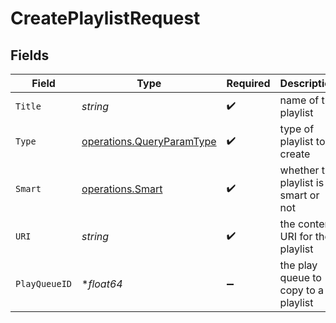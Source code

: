 # CreatePlaylistRequest


## Fields

| Field                                                                  | Type                                                                   | Required                                                               | Description                                                            |
| ---------------------------------------------------------------------- | ---------------------------------------------------------------------- | ---------------------------------------------------------------------- | ---------------------------------------------------------------------- |
| `Title`                                                                | *string*                                                               | :heavy_check_mark:                                                     | name of the playlist                                                   |
| `Type`                                                                 | [operations.QueryParamType](../../models/operations/queryparamtype.md) | :heavy_check_mark:                                                     | type of playlist to create                                             |
| `Smart`                                                                | [operations.Smart](../../models/operations/smart.md)                   | :heavy_check_mark:                                                     | whether the playlist is smart or not                                   |
| `URI`                                                                  | *string*                                                               | :heavy_check_mark:                                                     | the content URI for the playlist                                       |
| `PlayQueueID`                                                          | **float64*                                                             | :heavy_minus_sign:                                                     | the play queue to copy to a playlist                                   |
